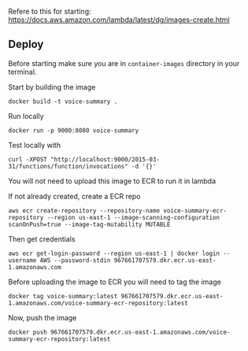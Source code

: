 Refere to this for starting: 
https://docs.aws.amazon.com/lambda/latest/dg/images-create.html

## Deploy 

Before starting make sure you are in `container-images` directory in your terminal.

Start by building the image
```
docker build -t voice-summary .   
```

Run locally
```
docker run -p 9000:8080 voice-summary 
```

Test locally with
```
curl -XPOST "http://localhost:9000/2015-03-31/functions/function/invocations" -d '{}'
```


You will not need to upload this image to ECR to run it in lambda

If not already created, create a ECR repo
```
aws ecr create-repository --repository-name voice-summary-ecr-repository --region us-east-1 --image-scanning-configuration scanOnPush=true --image-tag-mutability MUTABLE
```

Then get credentials
```
aws ecr get-login-password --region us-east-1 | docker login --username AWS --password-stdin 967661707579.dkr.ecr.us-east-1.amazonaws.com
```

Before uploading the image to ECR you will need to tag the image
```
docker tag voice-summary:latest 967661707579.dkr.ecr.us-east-1.amazonaws.com/voice-summary-ecr-repository:latest
```

Now, push the image
```
docker push 967661707579.dkr.ecr.us-east-1.amazonaws.com/voice-summary-ecr-repository:latest
```



